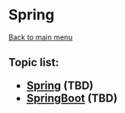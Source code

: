 <H1>Spring</h1>

[Back to main menu](..%2FREADME.md)

<h2>

Topic list:
* [Spring](education%2FSpring.md) (TBD)
* [SpringBoot](education%2FSpringBoot.md) (TBD)

</h2>